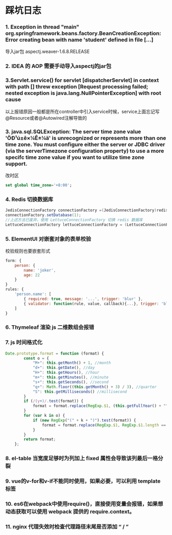 # 踩坑日志

### 1.  Exception in thread "main" org.springframework.beans.factory.BeanCreationException: Error creating bean with name 'student' defined in file [...]

导入jar包 aspectj.weaver-1.6.8.RELEASE



### 2. IDEA 的 AOP 需要手动导入aspectj的jar包



### 3.Servlet.service() for servlet [dispatcherServlet] in context with path [] threw exception [Request processing failed; nested exception is java.lang.NullPointerException] with root cause

以上报错原因一般都是所在controller中引入service时候，service上面忘记写@Resource或者@Autowired注解导致的



### 3. java.sql.SQLException: The server time zone value 'ÖÐ¹ú±ê×¼Ê±¼ä' is unrecognized or represents more than one time zone. You must configure either the server or JDBC driver (via the serverTimezone configuration property) to use a more specifc time zone value if you want to utilize time zone support.

改时区

~~~sql
set global time_zone='+8:00';
~~~



### 4. Redis 切换数据库

```java
JedisConnectionFactory connectionFactory =(JedisConnectionFactory)redisTemplate.getConnectionFactory();
connectionFactory.setDatabase(1);
//上述方法已废弃，使用 LettuceConnectionFactory 切换 redis 数据库
LettuceConnectionFactory lettuceConnectionFactory = (LettuceConnectionFactory) redisTemplate.getConnectionFactory();lettuceConnectionFactory.setDatabase(1);
```



### 5. ElementUI 对嵌套对象的表单校验

校验规则也要嵌套形式

```js
form: {
    person: {
        name: 'joker',
        age: 22
    }
}
rules: {
    'person.name': [
        { required: true, message: '...', trigger: 'blur' },
        { validator: function(rule, value, callback){...}, trigger: 'blur' }
    ]
}
```



### 6. Thymeleaf 渲染 js 二维数组会报错





### 7.  js 时间格式化

~~~js
Date.prototype.format = function (format) {
        const o = {
            "M+": this.getMonth() + 1, //month
            "d+": this.getDate(), //day
            "H+": this.getHours(), //hour
            "m+": this.getMinutes(), //minute
            "s+": this.getSeconds(), //second
            "q+": Math.floor((this.getMonth() + 3) / 3), //quarter
            "S": this.getMilliseconds() //millisecond
        }
        if (/(y+)/.test(format)) {
            format = format.replace(RegExp.$1, (this.getFullYear() + "").substr(4 - RegExp.$1.length));
        }
        for (var k in o) {
            if (new RegExp("(" + k + ")").test(format)) {
                format = format.replace(RegExp.$1, RegExp.$1.length == 1 ? o[k] : ("00" + o[k]).substr(("" + o[k]).length));
            }
        }
        return format;
    };
~~~

### 8. el-table 当宽度足够时为列加上 fixed 属性会导致该列最后一格分裂



### 9. vue的v-for和v-if不能同时使用，如果必要，可以利用 template 标签



### 10. es6在webpack中使用require()，直接使用变量会报错，如果想动态获取可以使用 webpack 提供的 require.context。



### 11. nginx 代理失效时检查代理路径末尾是否添加 “ / ”